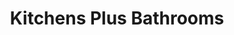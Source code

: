 ---
title: "Kitchens Plus Bathrooms"
url: /gateshead/kitchens-plus-bathrooms-queensway-north/
shop: furniture
---